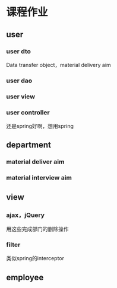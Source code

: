 # 课程作业
## user
### user dto
Data transfer object，material delivery aim
### user dao
### user view

### user controller
还是spring好啊，想用spring
## department
### material deliver aim
### material interview aim
## view
### ajax，jQuery
用这些完成部门的删除操作
### filter
类似spring的interceptor
## employee